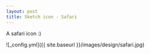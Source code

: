 ```yaml
---
layout: post
title: Sketch icon - Safari
---
```


A safari icon :)

![_config.yml]({{ site.baseurl }}/images/design/safari.jpg)
